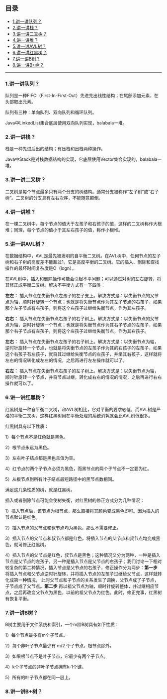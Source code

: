 ## 目录

- [1.讲一讲队列？](#1讲一讲队列)
- [2.讲一讲栈？](#2讲一讲栈)
- [3.讲一讲二叉树？](#3讲一讲二叉树)
- [4.讲一讲堆？](#4.讲一讲堆)
- [5.讲一讲AVL树？](#5讲一讲AVL树)
- [6.讲一讲红黑树？](#6讲一讲红黑树)
- [7.讲一讲B树？](#7讲一讲B树)
- [8.讲一讲B+树？](#8讲一讲B树)

---

### 1.讲一讲队列？

队列是一种FIFO（First-In-First-Out）先进先出线性结构；在尾部添加元素，在头部取出元素。

队列有三种：单向队列、双向队列和循环队列。

Java中LinkedList集合底层使用双向队列实现，balabala一堆。

### 2.讲一讲栈？

栈是一种先进后出的结构；有压栈和出栈两种操作。

Java中Stack是对栈数据结构的实现，它底层使用Vector集合实现的，balabala一堆。

### 3.讲一讲二叉树？

二叉树是每个节点最多只有两个分支的树结构。通常分支被称作“左子树”或“右子树”。二叉树的分支具有左右次序，不能随意颠倒。

### 4.讲一讲堆？

在一棵二叉树中，每个节点的值大于左孩子和右孩子的值，这样的二叉树称作大根堆；同理，每个节点的值小于其左右孩子的值，称作小根堆。

### 5.讲一讲AVL树？

在数据结构中，AVL是最先被发明的自平衡二叉树。在AVL树中，任何节点的左子树和右子树的高度差不能超过1，它是高度平衡的二叉树。它的插入、删除和查找操作的最坏时间复杂度是O（logn）。

在AVL树中，插入和删除操作可能会引起不平问题；可以通过对树的左右旋转，将其修正成平衡二叉树。解决不平衡方式有一下四类：

**左左：** 插入节点在失衡节点左孩子的左子支上。解决方式是：以失衡节点的父节点为轴，顺时针旋转一个节点；也就是将失衡节点作为其左子节点的右孩子，如果那个左子节点有右孩子，则将这个右孩子过继给失衡节点，作为其左孩子。

**右右：** 插入节点在失衡节点右孩子的右子树上。解决方式是：以失衡节点的父节点为轴，逆时针旋转一个节点；也就是将失衡节点作为其右子节点的左孩子，如果那个右子节点有左孩子，则将这个左孩子过继给失衡节点，作为其右孩子。

**左右：** 插入节点在失衡节点左孩子的右子树上。解决方式是：以失衡节点为轴，逆时针旋转一个节点，也就是将失衡节点的左孩子作为其的右孩子的左孩子，如果这个右孩子有左孩子，就将其过继给失衡节点的左孩子，并坐其右孩子，这样就将左右的情况转化成左左的情况，之后再进行左左操作就可以了。

**右左：** 插入节点在失衡节点右孩子的左子树上。解决方式是：以失衡节点为轴，顺时针旋转一个节点，并将节点过继，转化成右右的情况的情况，之后再进行右右操作就可以了。

### 6.讲一讲红黑树？

红黑树是一种自平衡二叉树，和AVL树相比，它对平衡的要求较低，而AVL树是严格的平衡二叉树，这样红黑树用在平衡处理的系统消耗就会比AVL树低很多。

红黑树具有以下性质：

1）每个节点不是红色就是黑色。

2）根节点永远为黑色。

3）左右叶子结点都是黑色且值为空。

4）红节点的两个子节点必须为黑色，而黑节点的两个子节点不一定要为红。

5）从根节点到所有叶子结点最短路径中的黑节点数相同。

满足这几条性质的树，就是红黑树。

插入或者删除节点可能会使树失衡，对红黑树的修正方式分为几种情况：

1）插入节点后，该节点为根节点，那么直接将其颜色变成黑色即可。因为插入的节点默认是红色。

2）插入节点的父节点和叔节点均为黑色，那么不需要修正。

3）插入节点的父节点和叔节点都是红色，将插入节点的父节点和叔节点均变成黑色，就可修正红黑树。

4）插入节点的父节点是红色，叔节点是黑色；这种情况又分为两种，一种是插入节点是父节点的左孩子，另一种是插入节点是父节点的右孩子；我们讨论一下相对较复杂的第二种情况，插入节点是父节点的右孩子，修正操作分为两步：**第一步** 将插入节点和父节点逆时针旋转，并将插入节点的左孩子过继给父节点，这样就转化成第一种情况， 此时父节点和子节点的关系发生了调换，父节点成了子节点，子节点成了父节点。**第二步**  再以祖父节点为轴，顺时针旋转整体，并过继相应节点，之后再改变父节点为黑色，以前的祖父节点为红色。此时，修正完事，红黑树有恢复平衡。

### 7.讲一讲B树？

B树主要用于文件系统和索引，一个m阶B树具有如下性质：

1）每个节点最多有m个子节点。

2）每个非叶子节点最少有 m/2 个子节点，根节点除外。

3）如果根节点不是叶子节点，它最少有两个子节点。

4）k个子节点的非叶子节点拥有k-1个键。

5）所有的叶子节点都在同一层上。

### 8.讲一讲B+树？

